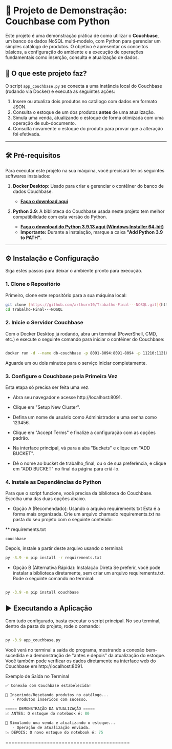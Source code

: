 # 🚀 Projeto de Demonstração: Couchbase com Python

Este projeto é uma demonstração prática de como utilizar o **Couchbase**, um banco de dados NoSQL multi-modelo, com Python para gerenciar um simples catálogo de produtos. O objetivo é apresentar os conceitos básicos, a configuração do ambiente e a execução de operações fundamentais como inserção, consulta e atualização de dados.

## 📖 O que este projeto faz?

O script `app_couchbase.py` se conecta a uma instância local do Couchbase (rodando via Docker) e executa as seguintes ações:
1.  Insere ou atualiza dois produtos no catálogo com dados em formato JSON.
2.  Consulta o estoque de um dos produtos **antes** de uma atualização.
3.  Simula uma venda, atualizando o estoque de forma otimizada com uma operação de sub-documento.
4.  Consulta novamente o estoque do produto para provar que a alteração foi efetivada.

---

## 🛠️ Pré-requisitos

Para executar este projeto na sua máquina, você precisará ter os seguintes softwares instalados:

1.  **Docker Desktop**: Usado para criar e gerenciar o contêiner do banco de dados Couchbase.
    * [**Faça o download aqui**](https://www.docker.com/products/docker-desktop/)

2.  **Python 3.9**: A biblioteca do Couchbase usada neste projeto tem melhor compatibilidade com esta versão do Python.
    * [**Faça o download do Python 3.9.13 aqui (Windows Installer 64-bit)**](https://www.python.org/ftp/python/3.9.13/python-3.9.13-amd64.exe)
    * **Importante:** Durante a instalação, marque a caixa **"Add Python 3.9 to PATH"**.

---

## ⚙️ Instalação e Configuração

Siga estes passos para deixar o ambiente pronto para execução.

### 1. Clone o Repositório

Primeiro, clone este repositório para a sua máquina local:
```bash
git clone [https://github.com/arthurv10/Trabalho-Final---NOSQL.git](https://github.com/arthurv10/Trabalho-Final---NOSQL.git)
cd Trabalho-Final---NOSQL
```

### 2. Inicie o Servidor Couchbase
Com o Docker Desktop já rodando, abra um terminal (PowerShell, CMD, etc.) e execute o seguinte comando para iniciar o contêiner do Couchbase:

```bash

docker run -d --name db-couchbase -p 8091-8094:8091-8094 -p 11210:11210 couchbase
```
Aguarde um ou dois minutos para o serviço iniciar completamente.

### 3. Configure o Couchbase pela Primeira Vez
Esta etapa só precisa ser feita uma vez.

* Abra seu navegador e acesse http://localhost:8091.

* Clique em "Setup New Cluster".

* Defina um nome de usuário como Administrador e uma senha como 123456.

* Clique em "Accept Terms" e finalize a configuração com as opções padrão.

* Na interface principal, vá para a aba "Buckets" e clique em "ADD BUCKET".

* Dê o nome ao bucket de trabalho_final, ou o de sua preferência, e clique em "ADD BUCKET" no final da página para criá-lo.

### 4. Instale as Dependências do Python
Para que o script funcione, você precisa da biblioteca do Couchbase. Escolha uma das duas opções abaixo.

* Opção A (Recomendado): Usando o arquivo requirements.txt
Esta é a forma mais organizada. Crie um arquivo chamado requirements.txt na pasta do seu projeto com o seguinte conteúdo:

** requirements.txt
```
couchbase
```

Depois, instale a partir deste arquivo usando o terminal:

```bash
py -3.9 -m pip install -r requirements.txt
```

* Opção B (Alternativa Rápida): Instalação Direta
Se preferir, você pode instalar a biblioteca diretamente, sem criar um arquivo requirements.txt. Rode o seguinte comando no terminal:

```Bash

py -3.9 -m pip install couchbase
```
## ▶️ Executando a Aplicação
Com tudo configurado, basta executar o script principal. No seu terminal, dentro da pasta do projeto, rode o comando:

```Bash

py -3.9 app_couchbase.py
```
Você verá no terminal a saída do programa, mostrando a conexão bem-sucedida e a demonstração de "antes e depois" da atualização do estoque. Você também pode verificar os dados diretamente na interface web do Couchbase em http://localhost:8091.

Exemplo de Saída no Terminal
```python
✅ Conexão com Couchbase estabelecida!

📝 Inserindo/Resetando produtos no catálogo...
   - Produtos inseridos com sucesso.

===== DEMONSTRAÇÃO DA ATUALIZAÇÃO =====
📈 ANTES: O estoque do notebook é: 80

🔄 Simulando uma venda e atualizando o estoque...
   - Operação de atualização enviada.
📉 DEPOIS: O novo estoque do notebook é: 75
```
==========================================
